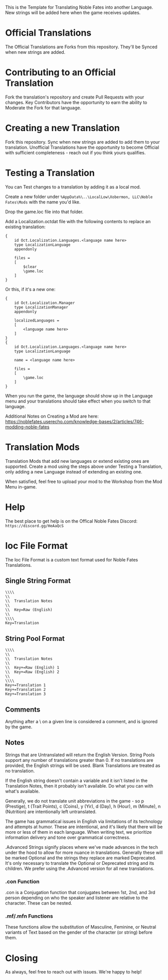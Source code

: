This is the Template for Translating Noble Fates into another Language. New strings will be added here when the game receives updates.

# Official Translations
The Official Translations are Forks from this repository. They'll be Synced when new strings are added.

# Contributing to an Official Translation
Fork the translation's repository and create Pull Requests with your changes. Key Contributors have the opportunity to earn the ability to Moderate the Fork for that language.

# Creating a new Translation
Fork this repository. Sync when new strings are added to add them to your translation. Unofficial Translations have the opportunity to become Official with sufficient completeness - reach out if you think yours qualifies.

# Testing a Translation
You can Test changes to a translation by adding it as a local mod.

Create a new folder under ```%AppData%\..\LocalLow\Xobermon, LLC\Noble Fates\Mods``` with the name you'd like.

Drop the game.loc file into that folder.

Add a Localization.octdat file with the following contents to replace an existing translation:
```
{
    id Oct.Localization.Languages.<language name here>
    type LocalizationLanguage
    appendonly
    
    files = 
    [
        $clear
        \game.loc
    ]
}
```

Or this, if it's a new one:
```
{
    id Oct.Localization.Manager
    type LocalizationManager
    appendonly
    
    localizedLanguages = 
    [
        <language name here>
    ]
}
{
    id Oct.Localization.Languages.<language name here>
    type LocalizationLanguage
    
    name = <language name here>
    
    files = 
    [
        \game.loc
    ]
}
```

When you run the game, the language should show up in the Language menu and your translations should take effect when you switch to that language.

Additional Notes on Creating a Mod are here: https://noblefates.userecho.com/knowledge-bases/2/articles/746-modding-noble-fates

# Translation Mods
Translation Mods that add new languages or extend existing ones are supported. Create a mod using the steps above under Testing a Translation, only adding a new Language instead of extending an existing one.

When satisfied, feel free to upload your mod to the Workshop from the Mod Menu in-game.

# Help
The best place to get help is on the Offical Noble Fates Discord: ```https://discord.gg/HeAaQcS```

# loc File Format
The loc File Format is a custom text format used for Noble Fates Translations.

## Single String Format
```
\\\\
\\
\\  Translation Notes
\\
\\	Key=Raw (English)
\\
\\\\
Key=Translation
```

## String Pool Format
```
\\\\
\\
\\  Translation Notes
\\
\\	Key+=Raw (English) 1
\\	Key+=Raw (English) 2
\\
\\\\
Key+=Translation 1
Key+=Translation 2
Key+=Translation 3
```

## Comments
Anything after a \\ on a given line is considered a comment, and is ignored by the game.

## Notes
Strings that are Untranslated will return the English Version. String Pools support any number of translations greater than 0. If no translations are provided, the English strings will be used. Blank Translations are treated as no translation.

If the English string doesn't contain a variable and it isn't listed in the Translation Notes, then it probably isn't available. Do what you can with what's available.

Generally, we do not translate unit abbreviations in the game - so p (Prestige), t (Trait Points), c (Coins), y (Yir), d (Day), h (Hour), m (Minute), n (Nutrition) are intentionally left untranslated.

The game has grammatical issues in English via limitations of its technology and attempts at humor. These are intentional, and it's likely that there will be more or less of them in each language. When writing text, we prioritize information delivery and tone over grammatical correctness.

.Advanced Strings signify places where we've made advances in the tech under the hood to allow for more nuance in translations. Generally these will be marked Optional and the strings they replace are marked Deprecated. It's only necessary to translate the Optional or Deprecated string and its children. We prefer using the .Advanced version for all new translations.

### .con Function
.con is a Conjugation function that conjugates between 1st, 2nd, and 3rd person depending on who the speaker and listener are relative to the character. These can be nested.

### .mf/.mfn Functions
These functions allow the substitution of Masculine, Feminine, or Neutral variants of Text based on the gender of the character (or string) before them.

# Closing
As always, feel free to reach out with issues. We're happy to help!


